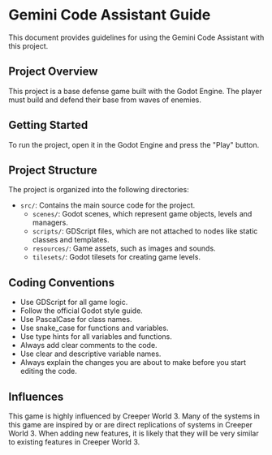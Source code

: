 # Gemini Code Assistant Guide

This document provides guidelines for using the Gemini Code Assistant with this project.

## Project Overview

This project is a base defense game built with the Godot Engine. The player must build and defend their base from waves of enemies.

## Getting Started

To run the project, open it in the Godot Engine and press the "Play" button.

## Project Structure

The project is organized into the following directories:

- `src/`: Contains the main source code for the project.
  - `scenes/`: Godot scenes, which represent game objects, levels and managers.
  - `scripts/`: GDScript files, which are not attached to nodes like static classes and templates.
  - `resources/`: Game assets, such as images and sounds.
  - `tilesets/`: Godot tilesets for creating game levels.

## Coding Conventions

- Use GDScript for all game logic.
- Follow the official Godot style guide.
- Use PascalCase for class names.
- Use snake_case for functions and variables.
- Use type hints for all variables and functions.
- Always add clear comments to the code.
- Use clear and descriptive variable names.
- Always explain the changes you are about to make before you start editing the code.

## Influences

This game is highly influenced by Creeper World 3. Many of the systems in this game are inspired by or are direct replications of systems in Creeper World 3. When adding new features, it is likely that they will be very similar to existing features in Creeper World 3.
